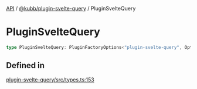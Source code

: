 [API](../../../packages.md) / [@kubb/plugin-svelte-query](../index.md) / PluginSvelteQuery

# PluginSvelteQuery

```ts
type PluginSvelteQuery: PluginFactoryOptions<"plugin-svelte-query", Options, ResolvedOptions, never, ResolvePathOptions>;
```

## Defined in

[plugin-svelte-query/src/types.ts:153](https://github.com/kubb-project/kubb/blob/ff80665146ae086e044807d0072fda660e72e1fd/packages/plugin-svelte-query/src/types.ts#L153)
